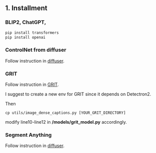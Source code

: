 ## 1. Installment

### BLIP2, ChatGPT,
```bash
pip install transformers
pip install openai
```

### ControlNet from diffuser

Follow instruction in [diffuser](https://github.com/huggingface/diffusers).

### GRIT

Follow instruction in [GRIT](https://github.com/JialianW/GRiT/blob/master/docs/INSTALL.md).

I suggest to create a new env for GRIT since it depends on Detectron2.

Then
```
cp utils/image_dense_captions.py [YOUR_GRIT_DIRECTORY]
```

modify line10-line12 in __/models/grit_model.py__ accordingly.

### Segment Anything
Follow instruction in [diffuser](https://github.com/huggingface/diffusers).
